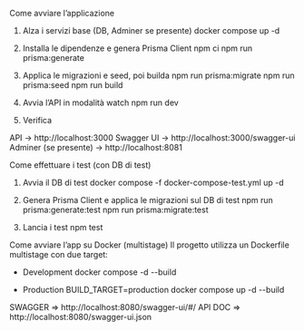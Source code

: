 


Come avviare l’applicazione

1. Alza i servizi base (DB, Adminer se presente)
docker compose up -d

2. Installa le dipendenze e genera Prisma Client
npm ci
npm run prisma:generate

3. Applica le migrazioni e seed, poi builda
npm run prisma:migrate
npm run prisma:seed
npm run build

4. Avvia l’API in modalità watch
npm run dev

5. Verifica

API → http://localhost:3000
Swagger UI → http://localhost:3000/swagger-ui
Adminer (se presente) → http://localhost:8081


Come effettuare i test (con DB di test)
1. Avvia il DB di test
docker compose -f docker-compose-test.yml up -d

2. Genera Prisma Client e applica le migrazioni sul DB di test
npm run prisma:generate:test
npm run prisma:migrate:test

3. Lancia i test
npm test

Come avviare l’app su Docker (multistage)
Il progetto utilizza un Dockerfile multistage con due target:

- Development
docker compose -d --build

- Production
BUILD_TARGET=production docker compose up -d --build


SWAGGER => http://localhost:8080/swagger-ui/#/
API DOC => http://localhost:8080/swagger-ui.json